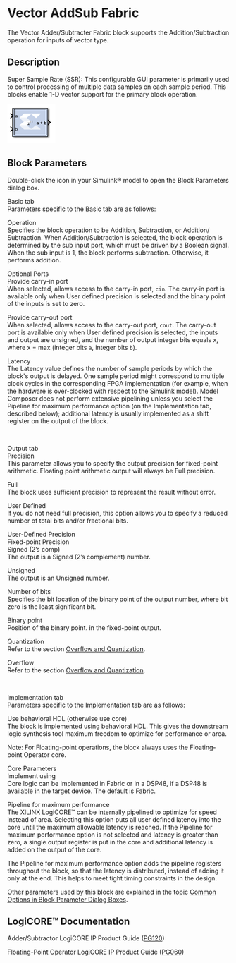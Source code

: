 # Vector AddSub Fabric

The Vector Adder/Subtracter Fabric block supports the
Addition/Subtraction operation for inputs of vector type.

## Description

Super Sample Rate (SSR): This configurable GUI parameter is primarily
used to control processing of multiple data samples on each sample
period. This blocks enable 1-D vector support for the primary block
operation.

![](./Images/ftz1555441017003.png)

## Block Parameters

Double-click the icon in your Simulink® model to open the Block
Parameters dialog box.

Basic tab  
Parameters specific to the Basic tab are as follows:

Operation  
Specifies the block operation to be Addition, Subtraction, or Addition/
Subtraction. When Addition/Subtraction is selected, the block operation
is determined by the sub input port, which must be driven by a Boolean
signal. When the sub input is 1, the block performs subtraction.
Otherwise, it performs addition.

Optional Ports  
Provide carry-in port  
When selected, allows access to the carry-in port, `cin`. The carry-in
port is available only when User defined precision is selected and the
binary point of the inputs is set to zero.

Provide carry-out port  
When selected, allows access to the carry-out port, `cout`. The
carry-out port is available only when User defined precision is
selected, the inputs and output are unsigned, and the number of output
integer bits equals x, where x = max (integer bits `a`, integer bits
`b`).

Latency  
The Latency value defines the number of sample periods by which the
block's output is delayed. One sample period might correspond to
multiple clock cycles in the corresponding FPGA implementation (for
example, when the hardware is over-clocked with respect to the Simulink
model). Model Composer does not perform extensive pipelining unless you
select the Pipeline for maximum performance option (on the
Implementation tab, described below); additional latency is usually
implemented as a shift register on the output of the block.

&nbsp;

Output tab  
Precision  
This parameter allows you to specify the output precision for
fixed-point arithmetic. Floating point arithmetic output will always be
Full precision.

Full  
The block uses sufficient precision to represent the result without
error.

User Defined  
If you do not need full precision, this option allows you to specify a
reduced number of total bits and/or fractional bits.

User-Defined Precision  
Fixed-point Precision  
Signed (2’s comp)  
The output is a Signed (2’s complement) number.

Unsigned  
The output is an Unsigned number.

Number of bits  
Specifies the bit location of the binary point of the output number,
where bit zero is the least significant bit.

Binary point  
Position of the binary point. in the fixed-point output.

Quantization  
Refer to the section [Overflow and
Quantization](common-options-in-block-parameter-dialog-boxes-aa1032308.html#val1538085362909__aa1032322).

Overflow  
Refer to the section [Overflow and
Quantization](common-options-in-block-parameter-dialog-boxes-aa1032308.html#val1538085362909__aa1032322).

&nbsp;

Implementation tab  
Parameters specific to the Implementation tab are as follows:

Use behavioral HDL (otherwise use core)  
The block is implemented using behavioral HDL. This gives the downstream
logic synthesis tool maximum freedom to optimize for performance or
area.

Note: For Floating-point operations, the block always uses the
Floating-point Operator core.

Core Parameters  
Implement using  
Core logic can be implemented in Fabric or in a DSP48, if a DSP48 is
available in the target device. The default is Fabric.

Pipeline for maximum performance  
The XILINX LogiCORE™ can be internally pipelined to optimize for speed
instead of area. Selecting this option puts all user defined latency
into the core until the maximum allowable latency is reached. If the
Pipeline for maximum performance option is not selected and latency is
greater than zero, a single output register is put in the core and
additional latency is added on the output of the core.

The Pipeline for maximum performance option adds the pipeline registers
throughout the block, so that the latency is distributed, instead of
adding it only at the end. This helps to meet tight timing constraints
in the design.

Other parameters used by this block are explained in the topic [Common
Options in Block Parameter Dialog
Boxes](common-options-in-block-parameter-dialog-boxes-aa1032308.html).

## LogiCORE™ Documentation

Adder/Subtractor LogiCORE IP Product Guide
([PG120](https://www.xilinx.com/cgi-bin/docs/ipdoc?c=c_addsub;v=latest;d=pg120-c-addsub.pdf))

Floating-Point Operator LogiCORE IP Product Guide
([PG060](https://www.xilinx.com/cgi-bin/docs/ipdoc?c=floating_point;v=latest;d=pg060-floating-point.pdf))
